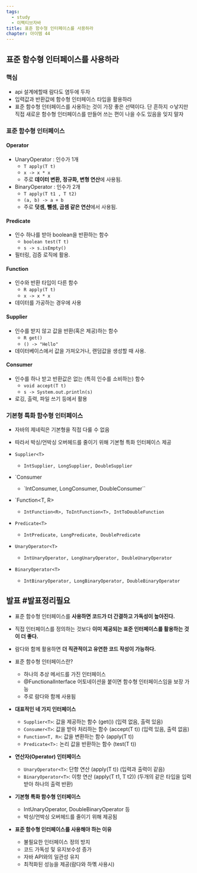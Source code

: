 ```yaml
---
tags:
  - study
  - 이펙티브자바
title: 표준 함수형 인터페이스를 사용하라
chapter: 아이템 44
---
```

## 표준 함수형 인터페이스를 사용하라

### 핵심
- api 설계에할때 람다도 염두에 두자
- 입력값과 반환값에 함수형 인터페이스 타입을 활용하라
- 표준 함수형 인터페이스를 사용하는 것이 가장 좋은 선택이다. 단 흔하지 ㅇ낳지만 직접 새로운 함수형 인터페이스를 만들어 쓰는 편이 나을 수도 있음을 잊지 말자

### 표준 함수형 인터페이스



#### Operator
- UnaryOperator : 인수가 1개
	- `T apply(T t)`
	- `x -> x * x`
	- 주로 **데이터 변환, 정규화, 변형 연산**에 사용됨.
- BinaryOperator : 인수가 2개
	- `T apply(T t1 , T t2)`
	- `(a, b) -> a + b`
	- 주로 **덧셈, 뺄셈, 곱셈 같은 연산**에서 사용됨.
#### Predicate
- 인수 하나를 받아 boolean을 반환하는 함수
	- `boolean test(T t)`
	- `s -> s.isEmpty()`
- 필터링, 검증 로직에 활용.
#### Function
- 인수와 반환 타입이 다른 함수
	- `R apply(T t)`
	- `x -> x * x`
- 데이터를 가공하는 경우에 사용
#### Supplier
- 인수를 받지 않고 값을 반환(혹은 제공)하는 함수
	- `R get()`
	- `() -> "Hello"`
- 데이터베이스에서 값을 가져오거나, 랜덤값을 생성할 때 사용.
#### Consumer
- 인수를 하나 받고 반환값은 없는 (특히 인수를 소비하는) 함수
	- `void accept(T t)`
	- `s -> System.out.println(s)`
- 로깅, 출력, 파일 쓰기 등에서 활용

### 기본형 특화 함수형 인터페이스
- 자바의 제네릭은 기본형을 직접 다룰 수 없음
- 따라서 박싱/언박싱 오버헤드를 줄이기 위해 기본형 특화 인터페이스 제공

- `Supplier<T>` 
	- `IntSupplier, LongSupplier, DoubleSupplier`
- `Consumer<T> 
	- `IntConsumer, LongConsumer, DoubleConsumer``
- `Function<T, R> 
	- `IntFunction<R>, ToIntFunction<T>, IntToDoubleFunction`
- `Predicate<T>` 
	- `IntPredicate, LongPredicate, DoublePredicate`
- `UnaryOperator<T> `
	- `IntUnaryOperator, LongUnaryOperator, DoubleUnaryOperator`
- `BinaryOperator<T>`
	- `IntBinaryOperator, LongBinaryOperator, DoubleBinaryOperator`

## 발표 #발표정리필요
- 표준 함수형 인터페이스를 **사용하면 코드가 더 간결하고 가독성이 높아진다.**
- 직접 인터페이스를 정의하는 것보다 **이미 제공되는 표준 인터페이스를 활용하는 것이 더 좋다.**
- 람다와 함께 활용하면 **더 직관적이고 유연한 코드 작성이 가능하다.**

-  표준 함수형 인터페이스란?
	- 하나의 추상 메서드를 가진 인터페이스
	- @FunctionalInterface 어토네이션을 붙이면 함수형 인터페이스임을 보장 가능
	- 주로 람다와 함께 사용됨
-  **대표적인 네 가지 인터페이스**
	- `Supplier<T>`: 값을 제공하는 함수 (get()) (입력 없음, 출력 있음)
	-  `Consumer<T>`: 값을 받아 처리하는 함수 (accept(T t)) (입력 있음, 출력 없음)
	-  `Function<T, R>`: 값을 변환하는 함수 (apply(T t))
	-  `Predicate<T>:` 논리 값을 반환하는 함수 (test(T t))
-  **연산자(Operator) 인터페이스**
	-  `UnaryOperator<T>`: 단항 연산 (apply(T t)) (입력과 출력이 같음)
	- `BinaryOperator<T>`: 이항 연산 (apply(T t1, T t2)) (두개의 같은 타입을 입력 받아 하나의 출력 반환)
- **기본형 특화 함수형 인터페이스**
	- IntUnaryOperator, DoubleBinaryOperator 등
	- 박싱/언박싱 오버헤드를 줄이기 위해 제공됨
- **표준 함수형 인터페이스를 사용해야 하는 이유**
	- 불필요한 인터페이스 정의 방지
	- 코드 가독성 및 유지보수성 증가
	- 자바 API와의 일관성 유지
	- 최적화된 성능을 제공(람다와 하몎 사용시)